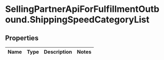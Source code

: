 # SellingPartnerApiForFulfillmentOutbound.ShippingSpeedCategoryList

## Properties
Name | Type | Description | Notes
------------ | ------------- | ------------- | -------------
